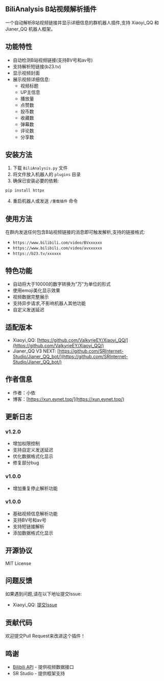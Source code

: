 ## BiliAnalysis B站视频解析插件
一个自动解析B站视频链接并显示详细信息的群机器人插件,支持 Xiaoyi_QQ 和 Jianer_QQ 机器人框架。

## 功能特性

- 自动检测B站视频链接(支持BV号和av号)
- 支持解析短链接(b23.tv)
- 显示视频封面
- 展示视频详细信息:
  - 视频标题
  - UP主信息
  - 播放量
  - 点赞数
  - 投币数
  - 收藏数
  - 弹幕数
  - 评论数
  - 分享数

## 安装方法

1. 下载 `BiliAnalysis.py` 文件
2. 将文件放入机器人的 `plugins` 目录
3. 确保已安装必要的依赖:
```bash
pip install httpx
```
4. 重启机器人或发送 `/重载插件` 命令

## 使用方法

在群内发送任何包含B站视频链接的消息即可触发解析,支持的链接格式:
- `https://www.bilibili.com/video/BVxxxxxx`
- `https://www.bilibili.com/video/avxxxxxx`
- `https://b23.tv/xxxxxx`

## 特色功能

- 自动将大于10000的数字转换为"万"为单位的形式
- 使用emoji美化显示效果
- 视频数据完整展示
- 支持异步请求,不影响机器人其他功能
- 自定义发送延迟

## 适配版本

- Xiaoyi_QQ: [https://github.com/ValkyrieEY/Xiaoyi_QQ/](https://github.com/ValkyrieEY/Xiaoyi_QQ/)
- Jianer_QQ V3 NEXT: [https://github.com/SRInternet-Studio/Jianer_QQ_bot/](https://github.com/SRInternet-Studio/Jianer_QQ_bot/)

## 作者信息

- 作者：小依
- 博客：[https://xun.eynet.top/](https://xun.eynet.top/)

## 更新日志

### v1.2.0
- 增加权限控制
- 支持自定义发送延迟
- 优化数据格式化显示
- 修复部分bug

### v1.0.0
- 增加重复停止解析功能

### v1.0.0
- 基础视频信息解析功能
- 支持BV号和av号
- 支持短链接解析
- 添加数据格式化显示

## 开源协议

MIT License

## 问题反馈

如果遇到问题,请在以下地址提交Issue:
- Xiaoyi_QQ: [提交Issue](https://github.com/ValkyrieEY/Xiaoyi_QQ/issues)

## 贡献代码

欢迎提交Pull Request来改进这个插件！

## 鸣谢
- [Bilibili API](https://api.bilibili.com/) - 提供视频数据接口
- SR Studio - 提供框架支持